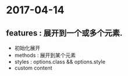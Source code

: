 # 2017-04-14
## features : 展开到一个或多个元素.
- 初始化展开
- methods : 展开到某个元素
- styles : options.class && options.style
- custom content

